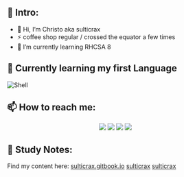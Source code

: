 ## 👋 Intro:
- 🔭 Hi, I’m Christo aka sulticrax
- ⚡ coffee shop regular / crossed the equator a few times
- 🌱 I’m currently learning RHCSA 8

## 🧰 Currently learning my first Language
![Shell](https://img.shields.io/badge/shell-3670A0?style=for-the-badge&logo=shell&logoColor=ffdd54)

## 📫 How to reach me:

<p align='center'> <img src="https://img.shields.io/badge/website-sulticrax.gitbook.io-green?style=for-the-badge"/>
<img src="https://img.shields.io/badge/email-sulticrax@0xfauda.io-orange?style=for-the-badge&logo=proton"/>
<img src="https://img.shields.io/badge/linkedin-christodeale-blue?style=for-the-badge&logo=linkedin"/>
<img src="https://img.shields.io/badge/twitter-sulticrax-lightblue?style=for-the-badge&logo=twitter"/>

## 📝 Study Notes: 

Find my content here: [sulticrax.gitbook.io](https://sulticrax.gitbook.io)
[sulticrax](https://tryhackme.com/badge/967397)
[sulticrax](https://www.hackthebox.eu/badge/image/951433)






  
  
  
<!---
sulticrax/sulticrax is a ✨ special ✨ repository because its `README.md` (this file) appears on your GitHub profile.
You can click the Preview link to take a look at your changes.
--->

